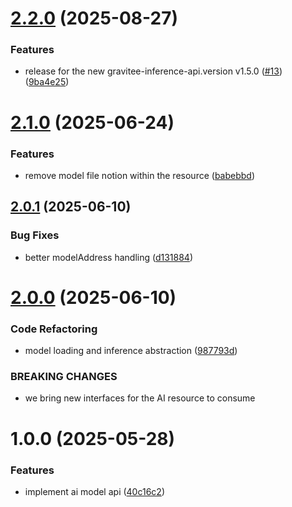 # [2.2.0](https://github.com/gravitee-io/gravitee-resource-ai-model-api/compare/2.1.0...2.2.0) (2025-08-27)


### Features

* release for the new gravitee-inference-api.version v1.5.0 ([#13](https://github.com/gravitee-io/gravitee-resource-ai-model-api/issues/13)) ([9ba4e25](https://github.com/gravitee-io/gravitee-resource-ai-model-api/commit/9ba4e25ff49118a09c72445c7ef77724eed64f95))

# [2.1.0](https://github.com/gravitee-io/gravitee-resource-ai-model-api/compare/2.0.1...2.1.0) (2025-06-24)


### Features

* remove model file notion within the resource ([babebbd](https://github.com/gravitee-io/gravitee-resource-ai-model-api/commit/babebbd259cb8eb896c55b68d47da4380638b341))

## [2.0.1](https://github.com/gravitee-io/gravitee-resource-ai-model-api/compare/2.0.0...2.0.1) (2025-06-10)


### Bug Fixes

* better modelAddress handling ([d131884](https://github.com/gravitee-io/gravitee-resource-ai-model-api/commit/d131884a6e6de065ac428a0b898ef5a16f0dbc97))

# [2.0.0](https://github.com/gravitee-io/gravitee-resource-ai-model-api/compare/1.0.0...2.0.0) (2025-06-10)


### Code Refactoring

* model loading and inference abstraction ([987793d](https://github.com/gravitee-io/gravitee-resource-ai-model-api/commit/987793dfb2ec9842b4bbfb86058632ea6f7391c3))


### BREAKING CHANGES

* we bring new interfaces for the AI resource to consume

# 1.0.0 (2025-05-28)


### Features

* implement ai model api ([40c16c2](https://github.com/gravitee-io/gravitee-resource-ai-model-api/commit/40c16c24e64eb5fae80022b04761355cdad9f1ea))

